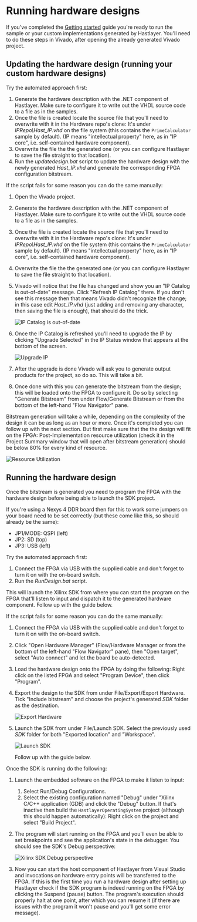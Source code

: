 # Running hardware designs



If you've completed the [Getting started](GettingStarted.md) guide you're ready to run the sample or your custom implementations generated by Hastlayer. You'll need to do these steps in Vivado, after opening the already generated Vivado project.


## Updating the hardware design (running your custom hardware designs)

Try the automated approach first:

1. Generate the hardware description with the .NET component of Hastlayer. Make sure to configure it to write out the VHDL source code to a file as in the samples.
2. Once the file is created locate the source file that you'll need to overwrite with it in the Hardware repo's clone: It's under *IPRepo\Hast_IP.vhd* on the file system (this contains the `PrimeCalculator` sample by default). (IP means "intellectual property" here, as in "IP core", i.e. self-contained hardware component).
3. Overwrite the file the the generated one (or you can configure Hastlayer to save the file straight to that location).
4. Run the *updatedesign.bat* script to update the hardware design with the newly generated *Hast_IP.vhd* and generate the corresponding FPGA configuration bitstream.

If the script fails for some reason you can do the same manually:

1. Open the Vivado project.
2. Generate the hardware description with the .NET component of Hastlayer. Make sure to configure it to write out the VHDL source code to a file as in the samples.
3. Once the file is created locate the source file that you'll need to overwrite with it in the Hardware repo's clone: It's under *IPRepo\Hast_IP.vhd* on the file system (this contains the `PrimeCalculator` sample by default). (IP means "intellectual property" here, as in "IP core", i.e. self-contained hardware component).
4. Overwrite the file the the generated one (or you can configure Hastlayer to save the file straight to that location).
5. Vivado will notice that the file has changed and show you an "IP Catalog is out-of-date" message. Click "Refresh IP Catalog" there. If you don't see this message then that means Vivado didn't recognize the change; in this case edit *Hast_IP.vhd* (just adding and removing any character, then saving the file is enough), that should do the trick.

	![IP Catalog is out-of-date](Images/IPCatalogOutOfDate.png)

6. Once the IP Catalog is refreshed you'll need to upgrade the IP by clicking "Upgrade Selected" in the IP Status window that appears at the bottom of the screen.

	![Upgrade IP](Images/UpgradeIP.png)

7. After the upgrade is done Vivado will ask you to generate output products for the project, so do so. This will take a bit.
8. Once done with this you can generate the bitstream from the design; this will be loaded onto the FPGA to configure it. Do so by selecting "Generate Bitstream" from under Flow/Generate Bitstream or from the bottom of the left-hand "Flow Navigator" pane. 


Bitstream generation will take a while, depending on the complexity of the design it can be as long as an hour or more. Once it's completed you can follow up with the next section. But first make sure that the the design will fit on the FPGA: Post-Implementation resource utilization (check it in the Project Summary window that will open after bitstream generation) should be below 80% for every kind of resource.

![Resource Utilization](Images/ResourceUtilization.png)


## Running the hardware design

Once the bitstream is generated you need to program the FPGA with the hardware design before being able to launch the SDK project.

If you're using a Nexys 4 DDR board then for this to work some jumpers on your board need to be set correctly (but these come like this, so should already be the same):

- JP1/MODE: QSPI (left)
- JP2: SD (top)
- JP3: USB (left)

Try the automated approach first:

1. Connect the FPGA via USB with the supplied cable and don't forget to turn it on with the on-board switch.
2. Run the *RunDesign.bat* script.

This will launch the Xilinx SDK from where you can start the program on the FPGA that'll listen to input and dispatch it to the generated hardware component. Follow up with the guide below.


If the script fails for some reason you can do the same manually:

1. Connect the FPGA via USB with the supplied cable and don't forget to turn it on with the on-board switch.
2. Click "Open Hardware Manager" (Flow/Hardware Manager or from the bottom of the left-hand "Flow Navigator" pane), then "Open target", select "Auto connect" and let the board be auto-detected.
3. Load the hardware design onto the FPGA by doing the following: Right click on the listed FPGA and select "Program Device", then click "Program".
4. Export the design to the SDK from under File/Export/Export Hardware. Tick "Include bitstream" and choose the project's generated *SDK* folder as the destination.

	![Export Hardware](Images/ExportHardwareToSDK.png)

5. Launch the SDK from under File/Launch SDK. Select the previously used *SDK* folder for both "Exported location" and "Workspace".

	![Launch SDK](Images/LaunchSDK.png)

	Follow up with the guide below.

Once the SDK is running do the following:

1. Launch the embedded software on the FPGA to make it listen to input:
	1. Select Run/Debug Configurations.
	2. Select the existing configuration named "Debug" under "Xilinx C/C++ application (GDB) and click the "Debug" button. If that's inactive then build the `HastlayerOperatingSystem` project (although this should happen automatically): Right click on the project and select "Build Project".
3. The program will start running on the FPGA and you'll even be able to set breakpoints and see the application's state in the debugger. You should see the SDK's Debug perspective:

	![Xilinx SDK Debug perspective](Images/XilinxSdkDebugPerspective.png)

4. Now you can start the host component of Hastlayer from Visual Studio and invocations on hardware entry points will be transferred to the FPGA. If this is the first time you run a hardware design after setting up Hastlayer check if the SDK program is indeed running on the FPGA by clicking the Suspend (pause) button. The program's execution should properly halt at one point, after which you can resume it (if there are issues with the program it won't pause and you'll get some error message).